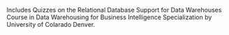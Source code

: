 Includes Quizzes on the Relational Database Support for Data Warehouses Course in Data Warehousing for Business Intelligence Specialization by University of Colarado Denver.